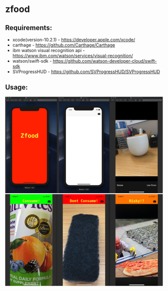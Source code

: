 # zfood

Requirements:
-------------

- xcode(version-10.2.1) - https://developer.apple.com/xcode/
- carthage - https://github.com/Carthage/Carthage
- ibm watson visual recognition api - https://www.ibm.com/watson/services/visual-recognition/
- watson/swift-sdk - https://github.com/watson-developer-cloud/swift-sdk
- SVProgressHUD - https://github.com/SVProgressHUD/SVProgressHUD


Usage:
------

![alt text](https://raw.githubusercontent.com/arakilian0/zfood/master/screenshot1.png)
![alt text](https://raw.githubusercontent.com/arakilian0/zfood/master/screenshot2.png)
